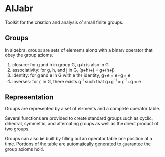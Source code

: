 AlJabr
======

Toolkit for the creation and analysis of small finite groups.

Groups
------

In algebra, groups are sets of elements along with a binary operator that obey
the group axioms.
1. closure: for g and h in group G, g+h is also in G
2. associativity: for g, h, and j in G, (g+h)+j = g+(h+j)
3. identity: for g and e in G with e the identity, g+e = e+g = e
4. inverses: for g in G, there exists g<sup>-1</sup> such that g+g<sup>-1</sup> = g<sup>-1</sup>+g = e

Representation
--------------

Groups are represented by a set of elements and a complete operator table.

Several functions are provided to create standard groups such as cyclic, dihedral, symmetric, and alternating groups as well as the direct product of two groups.

Groups can also be built by filling out an operator table one position at a time.  Portions of the table are automatically generated to guarantee the group axioms hold.